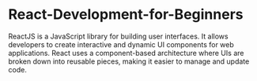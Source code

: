 # React-Development-for-Beginners
ReactJS is a JavaScript library for building user interfaces. It allows developers to create interactive and dynamic UI components for web applications. React uses a component-based architecture where UIs are broken down into reusable pieces, making it easier to manage and update code.
